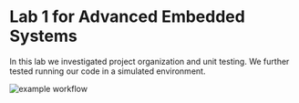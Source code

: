 # Lab 1 for Advanced Embedded Systems

In this lab we investigated project organization and unit testing. We further tested running our code in a simulated environment.

![example workflow](https://github.com/YrnehEpoc/aes-lab1/actions/workflows/main.yml/badge.svg)
